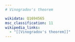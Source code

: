 ```yaml
---
# Vinogradov's theorem

wikidata: Q1694565
msc_classification: 11
wikipedia_links:
  - "[[Vinogradov's theorem]]"
---
```

